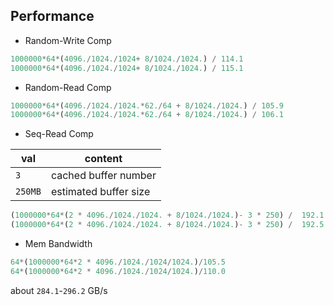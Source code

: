 ## Performance

* Random-Write Comp

```python
1000000*64*(4096./1024./1024+ 8/1024./1024.) / 114.1
1000000*64*(4096./1024./1024+ 8/1024./1024.) / 115.1
```

* Random-Read Comp

```python
1000000*64*(4096./1024./1024.*62./64 + 8/1024./1024.) / 105.9
1000000*64*(4096./1024./1024.*62./64 + 8/1024./1024.) / 106.1
```

* Seq-Read Comp

val | content
--- | ---
`3` | cached buffer number
`250MB` | estimated buffer size

```python
(1000000*64*(2 * 4096./1024./1024. + 8/1024./1024.)- 3 * 250) /  192.1
(1000000*64*(2 * 4096./1024./1024. + 8/1024./1024.)- 3 * 250) /  192.5
```

* Mem Bandwidth

```python
64*(1000000*64*2 * 4096./1024./1024/1024.)/105.5
64*(1000000*64*2 * 4096./1024./1024/1024.)/110.0
```

about `284.1`-`296.2` GB/s

